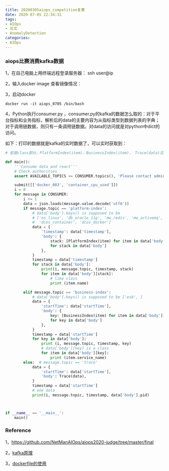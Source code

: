 ```yaml
---
title: 20200305aiops_competition复赛
date: 2020-07-05 22:34:31
tags:
- AIOps
- 论文
- AnomalyDetection
categories:
- AIOps
---
```




### aiops比赛消费kafka数据

1，在自己电脑上用终端远程登录服务器： ssh user@ip

2，输入docker image 查看镜像情况：

3，启动docker

```shell
docker run -it aiops_0705 /bin/bash
```

4，Python执行consumer.py ，consumer.py的kafka的数据怎么取的：对于平台指标和业务指标，解析后的data的主要内容为从指标类型到数据列表的字典；对于调用链数据，则只有一条调用链数据。对data的访问就是对python中dict的访问。

如下：打印的数据就是kafka的实时数据了，可以实时获取到：

```python
# 前面class部分，PlatformIndex(item)，BusinessIndex(item)， Trace(data)见Reference的github

def main():
	'''Consume data and react'''
	# Check authorities
	assert AVAILABLE_TOPICS <= CONSUMER.topics(), 'Please contact admin'

	submit([['docker_003', 'container_cpu_used']])
	i = 0
	for message in CONSUMER:
		i += 1
		data = json.loads(message.value.decode('utf8'))
		if message.topic == 'platform-index':
			# data['body'].keys() is supposed to be
			# ['os_linux', 'db_oracle_11g', 'mw_redis', 'mw_activemq',
			#  'dcos_container', 'dcos_docker']
			data = {
				'timestamp': data['timestamp'],
				'body': {
					stack: [PlatformIndex(item) for item in data['body'][stack]]
					for stack in data['body']
				},
			}
			timestamp = data['timestamp']
			for stack in data['body']:
				print(i, message.topic, timestamp, stack)
				for item in data['body'][stack]:
					# like class
					print (item.name)

		elif message.topic == 'business-index':
			# data['body'].keys() is supposed to be ['esb', ]
			data = {
				'startTime': data['startTime'],
				'body': {
					key: [BusinessIndex(item) for item in data['body'][key]]
					for key in data['body']
				},
			}
			timestamp = data['startTime']
			for key in data['body']:
				print (i, message.topic, timestamp, key)
				# data['body'][key] is a class
				for item in data['body'][key]:
					print (item.service_name)
		else:  # message.topic == 'trace'
			data = {
				'startTime': data['startTime'],
				'body': Trace(data),
			}
			timestamp = data['startTime']
			# one data
			print(i, message.topic, timestamp, data['body'].pid)



if __name__ == '__main__':
	main()
```



### Reference

1，https://github.com/NetManAIOps/aiops2020-judge/tree/master/final

2，[kafka原理](https://zhuanlan.zhihu.com/p/68052232)

3，[dockerfile的使用](https://www.runoob.com/docker/docker-dockerfile.html)